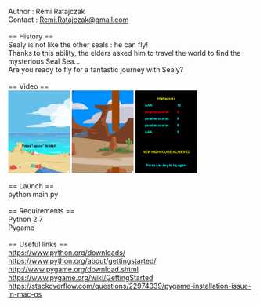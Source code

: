 Author  : Rémi Ratajczak <br/>
Contact : Remi.Ratajczak@gmail.com <br/>
<br/>
== History == <br/>
Sealy is not like the other seals : he can fly! <br/>
Thanks to this ability, the elders asked him to travel the world to find the mysterious Seal Sea... <br/>
Are you ready to fly for a fantastic journey with Sealy? <br/>
<br/>
== Video == <br/>
<a href="https://www.youtube.com/watch?v=3ZQwRB19KwM"><img src="./ressources/readmeImages/startScreen.png" align="center" height="40%" width="25%"></a>
<a href="https://www.youtube.com/watch?v=3ZQwRB19KwM"><img src="./ressources/readmeImages/playScreen.png" align="center" height="40%" width="25%"></a>
<a href="https://www.youtube.com/watch?v=3ZQwRB19KwM"><img src="./ressources/readmeImages/highscoreScreen.png" align="center" height="40%" width="25%"></a> <br/>
<br/>
== Launch == <br/>
python main.py <br/>
<br/>
== Requirements == <br/>
Python 2.7 <br/>
Pygame <br/>
<br/>
== Useful links == <br/>
https://www.python.org/downloads/ <br/>
https://www.python.org/about/gettingstarted/ <br/>
http://www.pygame.org/download.shtml <br/>
https://www.pygame.org/wiki/GettingStarted <br/>
https://stackoverflow.com/questions/22974339/pygame-installation-issue-in-mac-os <br/>
